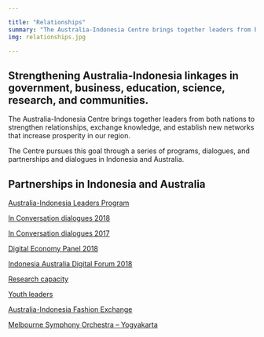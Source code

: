 ```yaml
---

title: "Relationships"
summary: "The Australia-Indonesia Centre brings together leaders from both nations to strengthen relationships, exchange knowledge, and establish new networks that increase prosperity in our region."
img: relationships.jpg

---
```


<div id="top-target"></div>

## Strengthening Australia-Indonesia linkages in government, business, education, science, research, and communities.

The Australia-Indonesia Centre brings together leaders from both nations to strengthen relationships, exchange knowledge, and establish new networks that increase prosperity in our region.

The Centre pursues this goal through a series of programs, dialogues, and partnerships and dialogues in Indonesia and Australia. 

<div id="bot-target"></div>

## Partnerships in Indonesia and Australia

 [Australia-Indonesia Leaders Program](https://australiaindonesiacentre.org/leadership/)

 [In Conversation dialogues 2018](https://www.youtube.com/watch?v=wmOfePVzBt0&list=PLNWgbk-WVI9xAgdBYjAQkr7PcNzsTcE4C&index=1)

 [In Conversation dialogues 2017](https://www.youtube.com/watch?v=x_H0zoKDS3g&list=PLNWgbk-WVI9xw9iyVRYAwL4vWwiJ7qlZp)

 [Digital Economy Panel 2018](https://www.youtube.com/watch?v=paT-7EODlUI&list=PLNWgbk-WVI9ymtrNPqqcVT9daxtlgdsJW)

 [Indonesia Australia Digital Forum 2018](https://www.youtube.com/watch?v=0azJy6FiIdI&list=PLNWgbk-WVI9yxnpOFNWIJzmowbU74wycQ)

 [Research capacity](https://australiaindonesiacentre.org/research/)

 [Youth leaders](https://australiaindonesiacentre.org/leadership/)

 [Australia-Indonesia Fashion Exchange](https://australiaindonesiacentre.org/news/applications-open-australia-indonesia-fashion-exchange/)

 [Melbourne Symphony Orchestra – Yogyakarta](https://australiaindonesiacentre.org/projects/mso-collaboration-government-yogyakarta/)